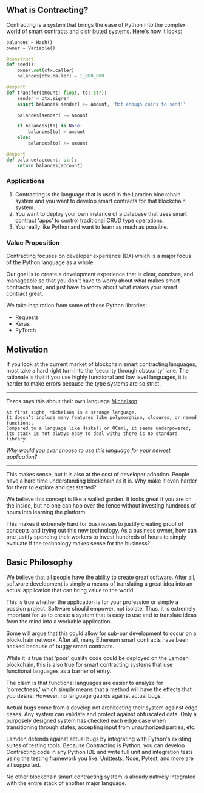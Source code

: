 ## What is Contracting?
Contracting is a system that brings the ease of Python into the complex world of smart contracts and distributed systems. Here's how it looks:
```python
balances = Hash()
owner = Variable()

@construct
def seed():
    owner.set(ctx.caller)
    balances[ctx.caller] = 1_000_000

@export
def transfer(amount: float, to: str):
    sender = ctx.signer
    assert balances[sender] >= amount, 'Not enough coins to send!'

    balances[sender] -= amount

    if balances[to] is None:
        balances[to] = amount
    else:
        balances[to] += amount

@export
def balance(account: str):
    return balances[account]

```

### Applications
1. Contracting is the language that is used in the Lamden blockchain system and you want to develop smart contracts for that blockchain system.
2. You want to deploy your own instance of a database that uses smart contract 'apps' to control traditional CRUD type operations.
3. You really like Python and want to learn as much as possible.

### Value Proposition

Contracting focuses on developer experience (DX) which is a major focus of the Python language as a whole.

Our goal is to create a development experience that is clear, concises, and manageable so that you don't have to worry about what makes smart contracts hard, and just have to worry about what makes your smart contract great.

We take inspiration from some of these Python libraries:

* Requests
* Keras
* PyTorch

## Motivation
If you look at the current market of blockchain smart contracting languages, most take a hard right turn into the 'security through obscurity' lane. The rationale is that if you use highly functional and low level languages, it is harder to make errors because the type systems are so strict.

* * *

Tezos says this about their own language [Michelson](https://www.michelson-lang.com/why-michelson.html):

```
At first sight, Michelson is a strange language. 
It doesn’t include many features like polymorphism, closures, or named functions. 
Compared to a language like Haskell or OCaml, it seems underpowered; 
its stack is not always easy to deal with; there is no standard library.
```

*Why would you ever choose to use this language for your newest application?*

* * *

This makes sense, but it is also at the cost of developer adoption. People have a hard time understanding blockchain as it is. Why make it even harder for them to explore and get started?

We believe this concept is like a walled garden. It looks great if you are on the inside, but no one can hop over the fence without investing hundreds of hours into learning the platform.

This makes it extremely hard for businesses to justify creating proof of concepts and trying out this new technology. As a business owner, how can one justify spending their workers to invest hundreds of hours to simply evaluate if the technology makes sense for the business?

## Basic Philosophy
We believe that all people have the ability to create great software. After all, software development is simply a means of translating a great idea into an actual application that can bring value to the world.

This is true whether the application is for your profession or simply a passion project. Software should empower, not isolate. Thus, it is extremely important for us to create a system that is easy to use and to translate ideas from the mind into a workable application.

Some will argue that this could allow for sub-par development to occur on a blockchain network. After all, many Ethereum smart contracts have been hacked because of buggy smart contracts.

While it is true that 'poor' quality code could be deployed on the Lamden blockchain, this is also true for smart contracting systems that use functional languages as a barrier of entry.

The claim is that functional languages are easier to analyze for 'correctness,' which simply means that a method will have the effects that you desire. However, no language gaurds against actual bugs.

Actual bugs come from a develop not architecting their system against edge cases. Any system can validate and protect against obfuscated data. Only a purposely designed system has checked each edge case when transitioning through states, accepting input from unauthorized parties, etc.

Lamden defends against actual bugs by integrating with Python's existing suites of testing tools. Because Contracting is Python, you can develop Contracting code in any Python IDE and write full unit and integration tests using the testing framework you like: Unittests, Nose, Pytest, and more are all supported.

No other blockchain smart contracting system is already natively integrated with the entire stack of another major language.
